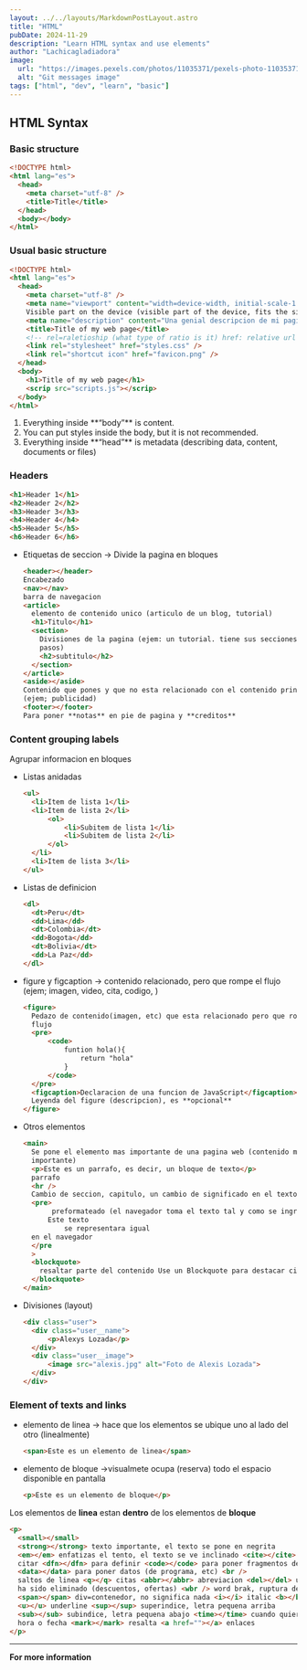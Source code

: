 ```yaml
---
layout: ../../layouts/MarkdownPostLayout.astro
title: "HTML"
pubDate: 2024-11-29
description: "Learn HTML syntax and use elements"
author: "Lachicagladiadora"
image:
  url: "https://images.pexels.com/photos/11035371/pexels-photo-11035371.jpeg?auto=compress&cs=tinysrgb&w=1260&h=750&dpr=1"
  alt: "Git messages image"
tags: ["html", "dev", "learn", "basic"]
---
```


<h2 class='pt-6 pb-2 text-2xl font-bold text-first-dark dark:text-second'>HTML Syntax</h2>

<h3 class='pt-6 pb-2 text-2xl text-first-dark dark:text-second'>Basic structure</h3>

```html
<!DOCTYPE html>
<html lang="es">
  <head>
    <meta charset="utf-8" />
    <title>Title</title>
  </head>
  <body></body>
</html>
```

<h3 class='pt-6 pb-2 text-2xl text-first-dark dark:text-second'>Usual basic structure</h3>

```html
<!DOCTYPE html>
<html lang="es">
  <head>
    <meta charset="utf-8" />
    <meta name="viewport" content="width=device-width, initial-scale-1.0" />
    Visible part on the device (visible part of the device, fits the size)
    <meta name="description" content="Una genial descripcion de mi pagina" />
    <title>Title of my web page</title>
    <!-- rel=raletioship (what type of ratio is it) href: relative url of the document -->
    <link rel="stylesheet" href="styles.css" />
    <link rel="shortcut icon" href="favicon.png" />
  </head>
  <body>
    <h1>Title of my web page</h1>
    <scrip src="scripts.js"></scrip>
  </body>
</html>
```

  <ol class='list-inside list-disc'>
	  <li>
    Everything inside **“body”** is content.
    </li>
    <li>
    You can put styles inside the body, but it is not recommended.
    </li>
    <li>
    Everything inside **“head”** is metadata (describing data, content, documents or files)
    </li>
	</ol>
  
<!-- - Headers -->
<h3 class='pt-6 pb-2 text-2xl text-first-dark dark:text-second'>Headers</h3>

```html
<h1>Header 1</h1>
<h2>Header 2</h2>
<h3>Header 3</h3>
<h4>Header 4</h4>
<h5>Header 5</h5>
<h6>Header 6</h6>
```

- Etiquetas de seccion → Divide la pagina en bloques
  ```html
  <header></header>
  Encabezado
  <nav></nav>
  barra de navegacion
  <article>
    elemento de contenido unico (articulo de un blog, tutorial)
    <h1>Titulo</h1>
    <section>
      Divisiones de la pagina (ejem: un tutorial. tiene sus secciones, es decir,
      pasos)
      <h2>subtitulo</h2>
    </section>
  </article>
  <aside></aside>
  Contenido que pones y que no esta relacionado con el contenido principal
  (ejem; publicidad)
  <footer></footer>
  Para poner **notas** en pie de pagina y **creditos**
  ```

<h3 class='pt-6 pb-2 text-2xl text-first-dark dark:text-second'>Content grouping labels</h3>

<!-- ## Etiquetas de agrupacion de contenido -->

Agrupar informacion en bloques

- Listas anidadas
  ```html
  <ul>
  	<li>Item de lista 1</li>
  	<li>Item de lista 2</li>
  		<ol>
  			<li>Subitem de lista 1</li>
  			<li>Subitem de lista 2</li>
  		</ol>
  	</li>
  	<li>Item de lista 3</li>
  </ul>
  ```
- Listas de definicion
  ```html
  <dl>
    <dt>Peru</dt>
    <dd>Lima</dd>
    <dt>Colombia</dt>
    <dd>Bogota</dd>
    <dt>Bolivia</dt>
    <dd>La Paz</dd>
  </dl>
  ```
- figure y figcaption → contenido relacionado, pero que rompe el flujo (ejem; imagen, video, cita, codigo, )
  ```html
  <figure>
    Pedazo de contenido(imagen, etc) que esta relacionado pero que rompe el
    flujo
    <pre>
  		<code>
  			funtion hola(){
  				return "hola"
  			}
  		</code>
  	</pre>
    <figcaption>Declaracion de una funcion de JavaScript</figcaption>
    Leyenda del figure (descripcion), es **opcional**
  </figure>
  ```
- Otros elementos
  ```html
  <main>
    Se pone el elemento mas importante de una pagina web (contenido mas
    importante)
    <p>Este es un parrafo, es decir, un bloque de texto</p>
    parrafo
    <hr />
    Cambio de seccion, capitulo, un cambio de significado en el texto
    <pre>
         preformateado (el navegador toma el texto tal y como se ingresa, con espacios)
  		Este texto
  			se representara igual
  	en el navegador
  	</pre
    >
    <blockquote>
      resaltar parte del contenido Use un Blockquote para destacar citas
    </blockquote>
  </main>
  ```
- Divisiones (layout)
  ```html
  <div class="user">
  	<div class="user__name">
  		<p>Alexys Lozada</p>
  	</div>
  	<div class="user__image">
  		<image src="alexis.jpg" alt="Foto de Alexis Lozada">
  	</div>
  </div>
  ```

<h3 class='pt-6 pb-2 text-2xl text-first-dark dark:text-second'>Element of texts and links</h3>

<!-- ## Elemento de textos y enlaces -->

- elemento de linea → hace que los elementos se ubique uno al lado del otro (linealmente)
  ```html
  <span>Este es un elemento de linea</span>
  ```
- elemento de bloque →visualmete ocupa (reserva) todo el espacio disponible en pantalla
  ```html
  <p>Este es un elemento de bloque</p>
  ```

Los elementos de **linea** estan **dentro** de los elementos de **bloque**

```html
<p>
  <small></small>
  <strong></strong> texto importante, el texto se pone en negrita
  <em></em> enfatizas el tento, el texto se ve inclinado <cite></cite> para
  citar <dfn></dfn> para definir <code></code> para poner fragmentos de codigo
  <data></data> para poner datos (de programa, etc) <br />
  saltos de linea <q></q> citas <abbr></abbr> abreviacion <del></del> un texto
  ha sido eliminado (descuentos, ofertas) <wbr /> word brak, ruptura de palabra
  <span></span> div=contenedor, no significa nada <i></i> italic <b></b> bold
  <u></u> underline <sup></sup> superindice, letra pequena arriba
  <sub></sub> subindice, letra pequena abajo <time></time> cuando quieres poner,
  hora o fecha <mark></mark> resalta <a href=""></a> enlaces
</p>
```

<hr class='mt-20 mb-4'/>

**For more information**

<!--
- 🖇️[Article in English](https://www.conventionalcommits.org/en/v1.0.0/)
- 🖇️[Article in Spanish](https://dev.to/achamorro_dev/conventional-commits-que-es-y-por-que-deberias-empezar-a-utilizarlo-23an) -->

```

```
